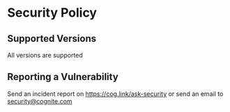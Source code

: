 # Security Policy

## Supported Versions

All versions are supported

## Reporting a Vulnerability

Send an incident report on https://cog.link/ask-security or send an email to security@cognite.com
